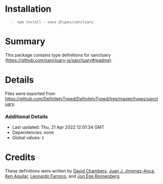 # Installation
> `npm install --save @types/sanctuary`

# Summary
This package contains type definitions for sanctuary (https://github.com/sanctuary-js/sanctuary#readme).

# Details
Files were exported from https://github.com/DefinitelyTyped/DefinitelyTyped/tree/master/types/sanctuary.

### Additional Details
 * Last updated: Thu, 21 Apr 2022 12:01:34 GMT
 * Dependencies: none
 * Global values: `S`

# Credits
These definitions were written by [David Chambers](https://github.com/davidchambers), [Juan J. Jimenez-Anca](https://github.com/cortopy), [Ken Aguilar](https://github.com/piq9117), [Leonardo Farroco](https://github.com/lfarroco), and [Jon Ege Ronnenberg](https://github.com/dotnetcarpenter).
